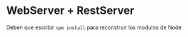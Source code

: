 # WebServer + RestServer


Deben que escribir ```npm install``` para reconstruir los modulos de Node